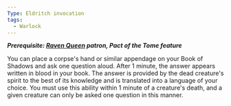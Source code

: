 ```yaml
---
Type: Eldritch invocation
tags:
  - Warlock
---
```

**_Prerequisite: [Raven Queen](http://dnd5e.wikidot.com/warlock:raven-queen-ua) patron, Pact of the Tome feature_**

You can place a corpse's hand or similar appendage on your Book of Shadows and ask one question aloud. After 1 minute, the answer appears written in blood in your book. The answer is provided by the dead creature's spirit to the best of its knowledge and is translated into a language of your choice. You must use this ability within 1 minute of a creature's death, and a given creature can only be asked one question in this manner.
